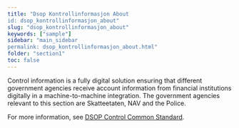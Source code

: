 ```yaml
---
title: "Dsop Kontrollinformasjon About
id: dsop_kontrollinformasjon_about"
slug: "dsop_kontrollinformasjon_about"
keywords: ["sample"]
sidebar: "main_sidebar
permalink: dsop_kontrollinformasjon_about.html"
folder: "section1"
toc: false
---
```


Control information is a fully digital solution ensuring that different government agencies receive account
information from financial institutions digitally in a machine-to-machine integration. The government agencies relevant
to this section are Skatteetaten, NAV and the Police.

For more information, see [DSOP Control Common Standard](/dsop_kontroll_om).

